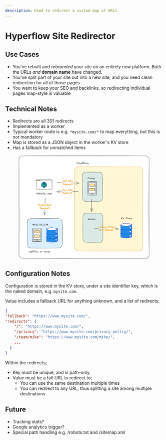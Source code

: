 ```yaml
---
description: Used to redirect a custom map of URLs
---
```


# Hyperflow Site Redirector

## Use Cases

* You've rebuilt and _rebranded_ your site on an entirely new platform. Both the URLs _and_ **domain name** have changed.&#x20;
* You've split part of your site out into a new site, and you need clean redirection for all of those pages&#x20;
* You want to keep your SEO and backlinks, so redirecting individual pages map-style is valuable

## Technical Notes

* Redirects are all 301 redirects&#x20;
* Implemented as a worker
* Typical worker route is e.g. `*mysite.com/*` to map everything, but this is not mandatory&#x20;
* Map is stored as a JSON object in the worker's KV store
* Has a fallback for unmatched items&#x20;

<figure><img src="../.gitbook/assets/image (3) (1).png" alt=""><figcaption></figcaption></figure>

## Configuration Notes

Configuration is stored in the KV store, under a site identifier key, which is the naked domain, e.g. `mysite.com`.&#x20;

Value includes a fallback URL for anything unknown, and a list of redirects.&#x20;

```json
{
"fallback": "https://www.mysite.com/", 
"redirects": {
    "/": "https://www.mysite.com/",
    "/privacy": "https://www.mysite.com/privacy-policy/",
    "/team/mike": "https://www.mysite.com/mike/",
    ...
  }
}
```

Within the redirects;

* Key must be unique, and is path-only.
* Value must be a full URL to redirect to;
  * You can use the same destination multiple times
  * You can redirect to any URL, thus splitting a site among multiple destinations

## Future

* Tracking stats?
* Google analytics trigger?&#x20;
* Special path handling e.g. /robots.txt and /sitemap.xml&#x20;

